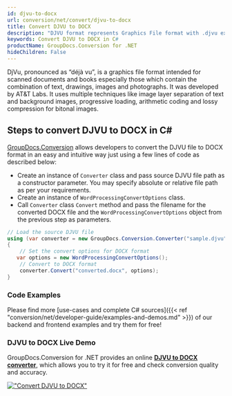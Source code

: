 ```yaml
---
id: djvu-to-docx
url: conversion/net/convert/djvu-to-docx
title: Convert DJVU to DOCX
description: "DJVU format represents Graphics File format with .djvu extension. Learn how to convert DJVU to DOCX file programmatically in C# language using GroupDocs.Conversion for .NET library."
keywords: Convert DJVU to DOCX in C#
productName: GroupDocs.Conversion for .NET
hideChildren: False
---
```


DjVu, pronounced as “déjà vu”, is a graphics file format intended for scanned documents and books especially those which contain the combination of text, drawings, images and photographs. It was developed by AT&T Labs. It uses multiple techniques like image layer separation of text and background images, progressive loading, arithmetic coding and lossy compression for bitonal images.

## Steps to convert DJVU to DOCX in C#

[GroupDocs.Conversion](https://products.groupdocs.com/conversion/net) allows developers to convert the DJVU file to DOCX format in an easy and intuitive way just using a few lines of code as described below:

* Create an instance of `Converter` class and pass source DJVU file path as a constructor parameter. You may specify absolute or relative file path as per your requirements. 
* Create an instance of `WordProcessingConvertOptions` class.
* Call `Converter` class `Convert` method and pass the filename for the converted DOCX file and the `WordProcessingConvertOptions` object from the previous step as parameters.

```csharp
// Load the source DJVU file
using (var converter = new GroupDocs.Conversion.Converter("sample.djvu"))
{
    // Set the convert options for DOCX format
   var options = new WordProcessingConvertOptions();
    // Convert to DOCX format
    converter.Convert("converted.docx", options);
}
```

### Code Examples

Please find more [use-cases and complete C# sources]({{< ref "conversion/net/developer-guide/examples-and-demos.md" >}}) of our backend and frontend examples and try them for free!

### DJVU to DOCX Live Demo

GroupDocs.Conversion for .NET provides an online [**DJVU to DOCX converter**](https://products.groupdocs.app/conversion/djvu-to-docx), which allows you to try it for free and check conversion quality and accuracy.

[!["Convert DJVU to DOCX"](conversion/net/images/convert-to-docx/convert-djvu-to-docx.png)](https://products.groupdocs.app/conversion/djvu-to-docx)
